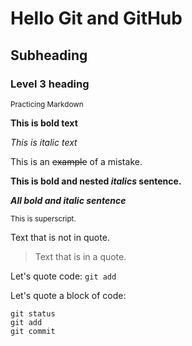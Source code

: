 # Hello Git and GitHub

## Subheading

### Level 3 heading 

<sub>Practicing Markdown</sub>

**This is bold text**

*This is italic text*

This is an ~~example~~ of a mistake.

**This is bold and nested _italics_ sentence.**

***All bold and italic sentence***

<sup>This is superscript.</sup>

Text that is not in quote.
>Text that is in a quote.

Let's quote code: `git add`

Let's quote a block of code:
``` 
git status
git add
git commit 

```
